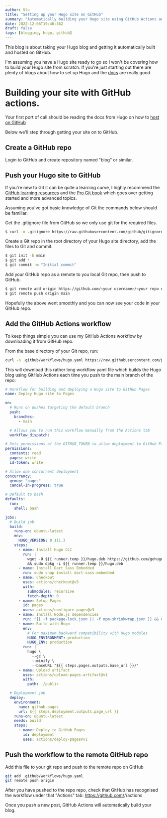 ```yaml
---
author: Stu
title: "Setting up your Hugo site on GitHub"
summary: "Automatically building your Hugo site using GitHub Actions and hosting it with GitHub Pages."
date: 2022-12-06T19:40:36Z
draft: false
tags: [blogging, hugo, github]
---
```


This blog is about taking your Hugo blog and getting it automatically built and hosted on GitHub.

I'm assuming you have a Hugo site ready to go so I won't be covering how to build your Hugo site from scratch. If you're just starting out there are plenty of blogs about how to set up Hugo and the [docs](https://gohugo.io/documentation/) are really good.

# Building your site with GitHub actions.

Your first port of call should be reading the docs from Hugo on how to [host on GitHub](https://gohugo.io/hosting-and-deployment/hosting-on-github/)

Below we'll step through getting your site on to GitHub.

## Create a GitHub repo

Login to GitHub and create repository named "blog" or similar.

## Push your Hugo site to GitHub

If you're new to Git it can be quite a learning curve, I highly recommend the [GitHub learning resources](https://docs.github.com/en/get-started/quickstart/git-and-github-learning-resources) and the [Pro Git book](https://git-scm.com/book/en/v2) which goes over getting started and more advanced topics.

Assuming you've got basic knowledge of Git the commands below should be familiar.

Get the .gitignore file from GitHub so we only use git for the required files.
```bash
$ curl -o .gitignore https://raw.githubusercontent.com/github/gitignore/main/community/Golang/Hugo.gitignore
```

Create a Git repo in the root directory of your Hugo site directory, add the files to Git and commit.
```bash
$ git init -b main
$ git add *
$ git commit -m "Initial commit"
```

Add your GitHub repo as a remote to you local Git repo, then push to GitHub.
```bash
$ git remote add origin https://github.com/<your username>/<your repo name>.git
$ git remote push origin main
```

Hopefully the above went smoothly and you can now see your code in your GitHub repo.

## Add the GitHub Actions workflow

To keep things simple you can use my GitHub Actions workflow by downloading it from GitHub repo.

From the base directory of your Git repo, run:
```bash
curl -o .github/workflows/hugo.yaml https://raw.githubusercontent.com/pragmatarget/blog/main/.github/workflows/hugo.yaml
```

This will download this rather long workflow yaml file which builds the Hugo blog using GitHub Actions each time you push to the main branch of the repo:

```yaml
# Workflow for building and deploying a Hugo site to GitHub Pages
name: Deploy Hugo site to Pages

on:
  # Runs on pushes targeting the default branch
  push:
    branches:
      - main

  # Allows you to run this workflow manually from the Actions tab
  workflow_dispatch:

# Sets permissions of the GITHUB_TOKEN to allow deployment to GitHub Pages
permissions:
  contents: read
  pages: write
  id-token: write

# Allow one concurrent deployment
concurrency:
  group: "pages"
  cancel-in-progress: true

# Default to bash
defaults:
  run:
    shell: bash

jobs:
  # Build job
  build:
    runs-on: ubuntu-latest
    env:
      HUGO_VERSION: 0.111.3
    steps:
      - name: Install Hugo CLI
        run: |
          wget -O ${{ runner.temp }}/hugo.deb https://github.com/gohugoio/hugo/releases/download/v${HUGO_VERSION}/hugo_extended_${HUGO_VERSION}_linux-amd64.deb \
          && sudo dpkg -i ${{ runner.temp }}/hugo.deb          
      - name: Install Dart Sass Embedded
        run: sudo snap install dart-sass-embedded
      - name: Checkout
        uses: actions/checkout@v3
        with:
          submodules: recursive
          fetch-depth: 0
      - name: Setup Pages
        id: pages
        uses: actions/configure-pages@v3
      - name: Install Node.js dependencies
        run: "[[ -f package-lock.json || -f npm-shrinkwrap.json ]] && npm ci || true"
      - name: Build with Hugo
        env:
          # For maximum backward compatibility with Hugo modules
          HUGO_ENVIRONMENT: production
          HUGO_ENV: production
        run: |
          hugo \
            --gc \
            --minify \
            --baseURL "${{ steps.pages.outputs.base_url }}/"          
      - name: Upload artifact
        uses: actions/upload-pages-artifact@v1
        with:
          path: ./public

  # Deployment job
  deploy:
    environment:
      name: github-pages
      url: ${{ steps.deployment.outputs.page_url }}
    runs-on: ubuntu-latest
    needs: build
    steps:
      - name: Deploy to GitHub Pages
        id: deployment
        uses: actions/deploy-pages@v1

```

## Push the workflow to the remote GitHub repo
Add this file to your git repo and push to the remote repo on GitHub

```bash
git add .github/workflows/hugo.yaml
git remote push origin
```

After you have pushed to the repo repo, check that GitHub has recognised the workflow under that "Actions" tab: https://github.com/<username>/<repo>/actions

Once you push a new post, GitHub Actions will automatically build your blog.